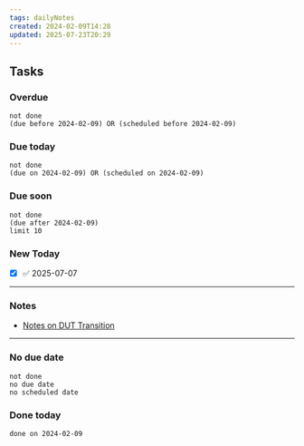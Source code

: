 ```yaml
---
tags: dailyNotes
created: 2024-02-09T14:28
updated: 2025-07-23T20:29
---
```

## Tasks
### Overdue
```tasks
not done
(due before 2024-02-09) OR (scheduled before 2024-02-09)
```

### Due today
```tasks
not done
(due on 2024-02-09) OR (scheduled on 2024-02-09)
```

### Due soon
```tasks
not done
(due after 2024-02-09)
limit 10
```

### New Today
- [x] ✅ 2025-07-07
----
### Notes
- [Notes on DUT Transition](../Notes%20on%20DUT%20Transition.md)
----
### No due date
```tasks
not done
no due date
no scheduled date
```

### Done today
```tasks
done on 2024-02-09
```

